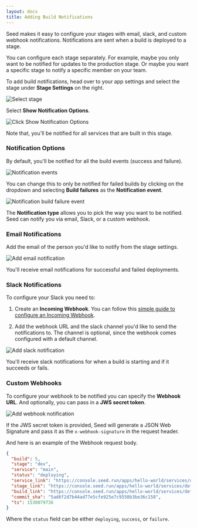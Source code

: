 ```yaml
---
layout: docs
title: Adding Build Notifications
---
```


Seed makes it easy to configure your stages with email, slack, and custom webhook notifications. Notifications are sent when a build is deployed to a stage.

You can configure each stage separately. For example, maybe you only want to be notified for updates to the production stage. Or maybe you want a specific stage to notify a specific member on your team.

To add build notifications, head over to your app settings and select the stage under **Stage Settings** on the right.

![Select stage](/assets/docs/adding-build-notifications/select-stage.png)

Select **Show Notification Options**.

![Click Show Notification Options](/assets/docs/adding-build-notifications/click-show-notification-options.png)

Note that, you'll be notified for all services that are built in this stage.

### Notification Options

By default, you'll be notified for all the build events (success and failure).

![Notification events](/assets/docs/adding-build-notifications/notification-events.png)

You can change this to only be notified for failed builds by clicking on the dropdown and selecting **Build failures** as the **Notification event**.

![Notification build failure event](/assets/docs/adding-build-notifications/notification-build-failure-event.png)

The **Notification type** allows you to pick the way you want to be notified. Seed can notify you via email, Slack, or a custom webhook.

### Email Notifications

Add the email of the person you'd like to notify from the stage settings.

![Add email notification](/assets/docs/adding-build-notifications/add-email-notification.png)

You'll receive email notifications for successful and failed deployments.

### Slack Notifications

To configure your Slack you need to:

1. Create an **Incoming Webhook**. You can follow this [simple guide to configure an Incoming Webhook](https://get.slack.help/hc/en-us/articles/115005265063-Incoming-WebHooks-for-Slack).

2. Add the webhook URL and the slack channel you'd like to send the notifications to. The channel is optional, since the webhook comes configured with a default channel.

![Add slack notification](/assets/docs/adding-build-notifications/add-slack-notification.png)

You'll receive slack notifications for when a build is starting and if it succeeds or fails.

### Custom Webhooks

To configure your webhook to be notified you can specify the **Webhook URL**. And optionally, you can pass in a **JWS secret token**.

![Add webhook notification](/assets/docs/adding-build-notifications/add-webhook-notification.png)

If the JWS secret token is provided, Seed will generate a JSON Web Signature and pass it as the `x-webhook-signature` in the request header.

And here is an example of the Webhook request body.

``` json
{
  "build": 5,
  "stage": "dev",
  "service": "main",
  "status": "deploying",
  "service_link": "https://console.seed.run/apps/hello-world/services/default",
  "stage_link": "https://console.seed.run/apps/hello-world/services/default/stages/dev",
  "build_link": "https://console.seed.run/apps/hello-world/services/default/stages/dev/builds/5",
  "commit_sha": "5ad6f2d7b44ad77e5cfe925e7c9550b3be36c158",
  "ts": 1530079736
}
```

Where the `status` field can be either `deploying`, `success`, or `failure`.
